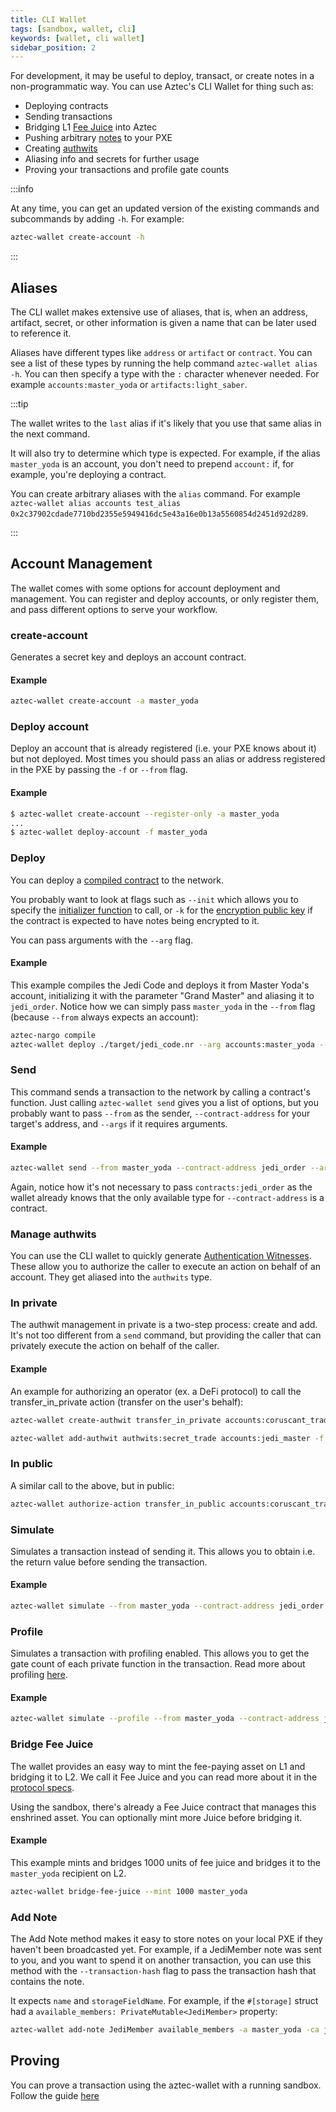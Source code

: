 ```yaml
---
title: CLI Wallet
tags: [sandbox, wallet, cli]
keywords: [wallet, cli wallet]
sidebar_position: 2
---
```


For development, it may be useful to deploy, transact, or create notes in a non-programmatic way. You can use Aztec's CLI Wallet for thing such as:

- Deploying contracts
- Sending transactions
- Bridging L1 [Fee Juice](../../protocol-specs/gas-and-fees/fee-juice.md) into Aztec
- Pushing arbitrary [notes](../../guides/developer_guides/smart_contracts/writing_contracts/notes/index.md) to your PXE
- Creating [authwits](../../guides/developer_guides/smart_contracts/writing_contracts/authwit.md)
- Aliasing info and secrets for further usage
- Proving your transactions and profile gate counts

:::info

At any time, you can get an updated version of the existing commands and subcommands by adding `-h`. For example:

```bash
aztec-wallet create-account -h
```

:::

## Aliases

The CLI wallet makes extensive use of aliases, that is, when an address, artifact, secret, or other information is given a name that can be later used to reference it.

Aliases have different types like `address` or `artifact` or `contract`. You can see a list of these types by running the help command `aztec-wallet alias -h`. You can then specify a type with the `:` character whenever needed. For example `accounts:master_yoda` or `artifacts:light_saber`.

:::tip

The wallet writes to the `last` alias if it's likely that you use that same alias in the next command.

It will also try to determine which type is expected. For example, if the alias `master_yoda` is an account, you don't need to prepend `account:` if, for example, you're deploying a contract.

You can create arbitrary aliases with the `alias` command. For example `aztec-wallet alias accounts test_alias 0x2c37902cdade7710bd2355e5949416dc5e43a16e0b13a5560854d2451d92d289`.

:::

## Account Management

The wallet comes with some options for account deployment and management. You can register and deploy accounts, or only register them, and pass different options to serve your workflow.

### create-account

Generates a secret key and deploys an account contract.

#### Example

```bash
aztec-wallet create-account -a master_yoda
```

### Deploy account

Deploy an account that is already registered (i.e. your PXE knows about it) but not deployed. Most times you should pass an alias or address registered in the PXE by passing the `-f` or `--from` flag.

#### Example

```bash
$ aztec-wallet create-account --register-only -a master_yoda
...
$ aztec-wallet deploy-account -f master_yoda
```

### Deploy

You can deploy a [compiled contract](../../guides/developer_guides/smart_contracts/how_to_compile_contract.md) to the network.

You probably want to look at flags such as `--init` which allows you to specify the [initializer function](../../guides/developer_guides/smart_contracts/writing_contracts/initializers.md) to call, or `-k` for the [encryption public key](../../aztec/concepts/accounts/keys.md#incoming-viewing-keys) if the contract is expected to have notes being encrypted to it.

You can pass arguments with the `--arg` flag.

#### Example

This example compiles the Jedi Code and deploys it from Master Yoda's account, initializing it with the parameter "Grand Master" and aliasing it to `jedi_order`. Notice how we can simply pass `master_yoda` in the `--from` flag (because `--from` always expects an account):

```bash
aztec-nargo compile
aztec-wallet deploy ./target/jedi_code.nr --arg accounts:master_yoda --from master_yoda --alias jedi_order
```

### Send

This command sends a transaction to the network by calling a contract's function. Just calling `aztec-wallet send` gives you a list of options, but you probably want to pass `--from` as the sender, `--contract-address` for your target's address, and `--args` if it requires arguments.

#### Example

```bash
aztec-wallet send --from master_yoda --contract-address jedi_order --args "luke skywalker" train_jedi
```

Again, notice how it's not necessary to pass `contracts:jedi_order` as the wallet already knows that the only available type for `--contract-address` is a contract.

### Manage authwits

You can use the CLI wallet to quickly generate [Authentication Witnesses](../../guides/developer_guides/smart_contracts/writing_contracts/authwit.md). These allow you to authorize the caller to execute an action on behalf of an account. They get aliased into the `authwits` type.

### In private

The authwit management in private is a two-step process: create and add. It's not too different from a `send` command, but providing the caller that can privately execute the action on behalf of the caller.

#### Example

An example for authorizing an operator (ex. a DeFi protocol) to call the transfer_in_private action (transfer on the user's behalf):

```bash
aztec-wallet create-authwit transfer_in_private accounts:coruscant_trader -ca contracts:token --args accounts:jedi_master accounts:coruscant_trader 20 secrets:auth_nonce -f accounts:jedi_master -a secret_trade

aztec-wallet add-authwit authwits:secret_trade accounts:jedi_master -f accounts:coruscant_trader
```

### In public

A similar call to the above, but in public:

```bash
aztec-wallet authorize-action transfer_in_public accounts:coruscant_trader -ca contracts:token --args accounts:jedi_master accounts:coruscant_trader 20 secrets:auth_nonce -f accounts:jedi_master
```

### Simulate

Simulates a transaction instead of sending it. This allows you to obtain i.e. the return value before sending the transaction.

#### Example

```bash
aztec-wallet simulate --from master_yoda --contract-address jedi_order --args "luke_skywalker" train_jedi
```

### Profile

Simulates a transaction with profiling enabled. This allows you to get the gate count of each private function in the transaction. Read more about profiling [here](../../guides/developer_guides/smart_contracts/profiling_transactions.md).

#### Example

```bash
aztec-wallet simulate --profile --from master_yoda --contract-address jedi_order --args "luke_skywalker" train_jedi
```

### Bridge Fee Juice

The wallet provides an easy way to mint the fee-paying asset on L1 and bridging it to L2. We call it Fee Juice and you can read more about it in the [protocol specs](../../protocol-specs/gas-and-fees/fee-juice.md).

Using the sandbox, there's already a Fee Juice contract that manages this enshrined asset. You can optionally mint more Juice before bridging it.

#### Example

This example mints and bridges 1000 units of fee juice and bridges it to the `master_yoda` recipient on L2.

```bash
aztec-wallet bridge-fee-juice --mint 1000 master_yoda
```

### Add Note

The Add Note method makes it easy to store notes on your local PXE if they haven't been broadcasted yet. For example, if a JediMember note was sent to you, and you want to spend it on another transaction, you can use this method with the `--transaction-hash` flag to pass the transaction hash that contains the note.

It expects `name` and `storageFieldName`. For example, if the `#[storage]` struct had a `available_members: PrivateMutable<JediMember>` property:

```bash
aztec-wallet add-note JediMember available_members -a master_yoda -ca jedi_order -h 0x00000
```

## Proving
You can prove a transaction using the aztec-wallet with a running sandbox. Follow the guide [here](../../guides/developer_guides/local_env/sandbox_proving.md#proving-with-aztec-wallet)
